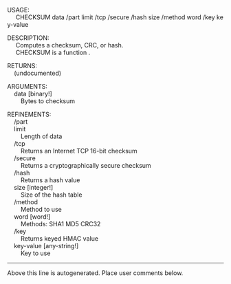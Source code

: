 USAGE:  
&nbsp;&nbsp;&nbsp;&nbsp;&nbsp;CHECKSUM&nbsp;data&nbsp;/part&nbsp;limit&nbsp;/tcp&nbsp;/secure&nbsp;/hash&nbsp;size&nbsp;/method&nbsp;word&nbsp;/key&nbsp;key-value  
  
DESCRIPTION:  
&nbsp;&nbsp;&nbsp;&nbsp;&nbsp;Computes&nbsp;a&nbsp;checksum,&nbsp;CRC,&nbsp;or&nbsp;hash.  
&nbsp;&nbsp;&nbsp;&nbsp;&nbsp;CHECKSUM&nbsp;is&nbsp;a&nbsp;function&nbsp;.  
  
RETURNS:  
&nbsp;&nbsp;&nbsp;&nbsp;(undocumented)  
  
ARGUMENTS:  
&nbsp;&nbsp;&nbsp;&nbsp;data&nbsp;[binary!]  
&nbsp;&nbsp;&nbsp;&nbsp;&nbsp;&nbsp;&nbsp;&nbsp;Bytes&nbsp;to&nbsp;checksum  
  
REFINEMENTS:  
&nbsp;&nbsp;&nbsp;&nbsp;/part  
&nbsp;&nbsp;&nbsp;&nbsp;limit  
&nbsp;&nbsp;&nbsp;&nbsp;&nbsp;&nbsp;&nbsp;&nbsp;Length&nbsp;of&nbsp;data  
&nbsp;&nbsp;&nbsp;&nbsp;/tcp  
&nbsp;&nbsp;&nbsp;&nbsp;&nbsp;&nbsp;&nbsp;&nbsp;Returns&nbsp;an&nbsp;Internet&nbsp;TCP&nbsp;16-bit&nbsp;checksum  
&nbsp;&nbsp;&nbsp;&nbsp;/secure  
&nbsp;&nbsp;&nbsp;&nbsp;&nbsp;&nbsp;&nbsp;&nbsp;Returns&nbsp;a&nbsp;cryptographically&nbsp;secure&nbsp;checksum  
&nbsp;&nbsp;&nbsp;&nbsp;/hash  
&nbsp;&nbsp;&nbsp;&nbsp;&nbsp;&nbsp;&nbsp;&nbsp;Returns&nbsp;a&nbsp;hash&nbsp;value  
&nbsp;&nbsp;&nbsp;&nbsp;size&nbsp;[integer!]  
&nbsp;&nbsp;&nbsp;&nbsp;&nbsp;&nbsp;&nbsp;&nbsp;Size&nbsp;of&nbsp;the&nbsp;hash&nbsp;table  
&nbsp;&nbsp;&nbsp;&nbsp;/method  
&nbsp;&nbsp;&nbsp;&nbsp;&nbsp;&nbsp;&nbsp;&nbsp;Method&nbsp;to&nbsp;use  
&nbsp;&nbsp;&nbsp;&nbsp;word&nbsp;[word!]  
&nbsp;&nbsp;&nbsp;&nbsp;&nbsp;&nbsp;&nbsp;&nbsp;Methods:&nbsp;SHA1&nbsp;MD5&nbsp;CRC32  
&nbsp;&nbsp;&nbsp;&nbsp;/key  
&nbsp;&nbsp;&nbsp;&nbsp;&nbsp;&nbsp;&nbsp;&nbsp;Returns&nbsp;keyed&nbsp;HMAC&nbsp;value  
&nbsp;&nbsp;&nbsp;&nbsp;key-value&nbsp;[any-string!]  
&nbsp;&nbsp;&nbsp;&nbsp;&nbsp;&nbsp;&nbsp;&nbsp;Key&nbsp;to&nbsp;use  
___
Above this line is autogenerated. Place user comments below.